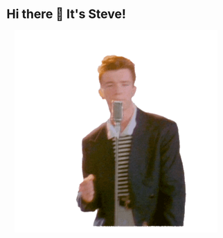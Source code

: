 # Hi there 👋 It's Steve!

<p align="center">
  <img width="469" src="https://raw.githubusercontent.com/SteveHawk/SteveHawk/master/rick.gif">
</p>
